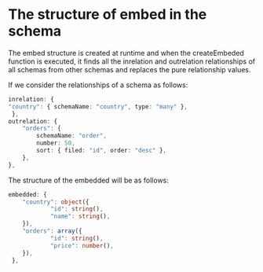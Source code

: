 # The structure of embed in the schema

The embed structure is created at runtime and when the createEmbeded function is executed, it finds all the inrelation and outrelation relationships of all schemas from other schemas and replaces the pure relationship values.

If we consider the relationships of a schema as follows:

```typescript
inrelation: {
"country": { schemaName: "country", type: "many" },
 },
outrelation: {
   	"orders": {
     	schemaName: "order",
     	number: 50,
     	sort: { filed: "id", order: "desc" },
   	},
},
```

The structure of the embedded will be as follows:

```typescript
embedded: {
   	"country": object({
     	    "id": string(),
     	    "name": string(),
  	}),
 	"orders": array({
     	    "id": string(),
     	    "price": number(),
  	}),
 },
```
